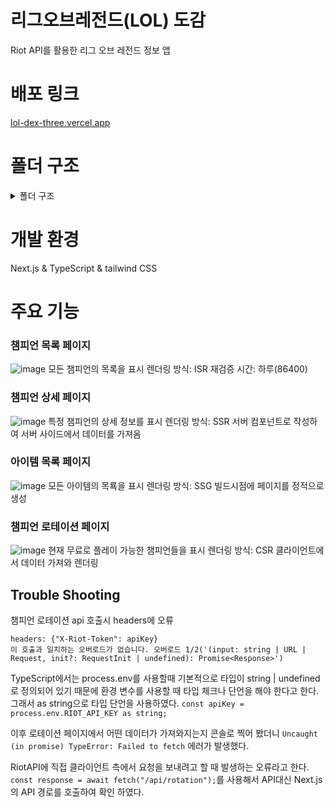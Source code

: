 # 리그오브레전드(LOL) 도감

Riot API를 활용한 리그 오브 레전드 정보 앱

# 배포 링크

[lol-dex-three.vercel.app](https://vercel.live/link/lol-dex-three.vercel.app?via=project-dashboard-alias-list&p=1)

# 폴더 구조

<details>
<summary>폴더 구조</summary>
```
📦src
 ┣ 📂app
 ┃ ┣ 📂api
 ┃ ┃ ┗ 📂rotation
 ┃ ┃ ┃ ┗ 📜route.ts
 ┃ ┣ 📂champions
 ┃ ┃ ┣ 📂[id]
 ┃ ┃ ┃ ┗ 📜page.tsx
 ┃ ┃ ┗ 📜page.tsx
 ┃ ┣ 📂fonts
 ┃ ┃ ┣ 📜GeistMonoVF.woff
 ┃ ┃ ┗ 📜GeistVF.woff
 ┃ ┣ 📂items
 ┃ ┃ ┣ 📂[id]
 ┃ ┃ ┃ ┗ 📜page.tsx
 ┃ ┃ ┗ 📜page.tsx
 ┃ ┣ 📂rotation
 ┃ ┃ ┗ 📜page.tsx
 ┃ ┣ 📜favicon.ico
 ┃ ┣ 📜globals.css
 ┃ ┣ 📜layout.tsx
 ┃ ┗ 📜page.tsx
 ┣ 📂components
 ┣ 📂public
 ┣ 📂styles
 ┣ 📂types
 ┃ ┣ 📜Champion.ts
 ┃ ┣ 📜ChampionRotation.ts
 ┃ ┗ 📜Item.ts
 ┗ 📂utils
 ┃ ┣ 📜riotApi.ts
 ┃ ┗ 📜serverApi.ts
```
</details>

# 개발 환경

Next.js & TypeScript & tailwind CSS

# 주요 기능

### 챔피언 목록 페이지

![image](https://github.com/user-attachments/assets/e214003a-b3a2-4051-ac95-4dbd5cb754bd)
모든 챔피언의 목록을 표시
렌더링 방식: ISR
재검증 시간: 하루(86400)

### 챔피언 상세 페이지

![image](https://github.com/user-attachments/assets/6627d0d7-b528-4e59-91ea-5eb28a79d44a)
특정 챔피언의 상세 정보를 표시
렌더링 방식: SSR
서버 컴포넌트로 작성하여 서버 사이드에서 데이터를 가져옴

### 아이템 목록 페이지

![image](https://github.com/user-attachments/assets/f9aaa8ba-1a88-438d-b445-4c8237ee8b1d)
모든 아이템의 목룍을 표시
렌더링 방식: SSG
빌드시점에 페이지를 정적으로 생성

### 챔피언 로테이션 페이지

![image](https://github.com/user-attachments/assets/770ab07a-1d92-4542-83b9-f8017777f67a)
현재 무료로 플레이 가능한 챔피언들을 표시
렌더링 방식: CSR
클라이언트에서 데이터 가져와 렌더링

## Trouble Shooting

챔피언 로테이션 api 호출시 headers에 오류

```
headers: {"X-Riot-Token": apiKey}
이 호출과 일치하는 오버로드가 없습니다. 오버로드 1/2('(input: string | URL | Request, init?: RequestInit | undefined): Promise<Response>')
```

TypeScript에서는 process.env를 사용할때 기본적으로 타입이 string | undefined로 정의되어 있기 때문에 환경 변수를 사용할 때 타입 체크나 단언을 해야 한다고 한다.
그래서 as string으로 타입 단언을 사용하였다.
`const apiKey = process.env.RIOT_API_KEY as string;`

이후 로테이션 페이지에서 어떤 데이터가 가져와지는지 콘솔로 찍어 봤더니
`Uncaught (in promise) TypeError: Failed to fetch` 에러가 발생했다.

RiotAPI에 직접 클라이언트 측에서 요청을 보내려고 할 때 발생하는 오류라고 한다.
`const response = await fetch("/api/rotation");`를 사용해서 API대신 Next.js의 API 경로를 호출하여 확인 하였다.
